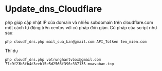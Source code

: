 # Update_dns_Cloudflare
php giúp cập nhật IP của domain và nhiều subdomain trên cloudflare.com một cách tự động trên centos với cú pháp đơn giản.
Cú pháp của script như sau:
```
php cloudf_dns.php mail_cua_ban@gmail.com API_Totken ten_mien.com

  ```
  
  Thí dụ
```
php cloudf_dns.php votrunghantvbox@gmail.com 77c9f23b3fb4d3eeb15e5d2566f396c387135 muavaban.top

```
